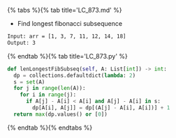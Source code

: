{% tabs %}{% tab title='LC_873.md' %}

* Find longest fibonacci subsequence

```txt
Input: arr = [1, 3, 7, 11, 12, 14, 18]
Output: 3
```

{% endtab %}{% tab title='LC_873.py' %}

```py
def lenLongestFibSubseq(self, A: List[int]) -> int:
  dp = collections.defaultdict(lambda: 2)
  s = set(A)
  for j in range(len(A)):
    for i in range(j):
      if A[j] - A[i] < A[i] and A[j] - A[i] in s:
        dp[A[i], A[j]] = dp[(A[j] - A[i], A[i])] + 1
  return max(dp.values() or [0])
```

{% endtab %}{% endtabs %}
